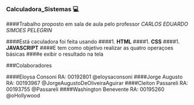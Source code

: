 ### Calculadora_Sistemas :computer: 

####Trabalho proposto em sala de aula pelo professor *CARLOS EDUARDO SIMOES PELEGRIN*

####Está caculadora foi feita usando 
####1. **HTML**
####1. **CSS**
####1. **JAVASCRIPT**
####E tem como objetivo realizar as quatro operaçoes básicas
####e exibir o resultado na tela

###Colaboradores

####Eloysa Consoni RA: 00192801  @eloysaconsoni
####Jorge Augusto  RA: 00193967	 @JorgeAugustoDeOliveiraAguirar
####Cleiton Passareli RA: 00193755  @Passareli
####Washington Benevente RA: 00195260  @oHollywood	
